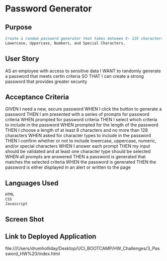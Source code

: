 # Password Generator

## Purpose
```md 
Create a random password generator that takes between 8- 128 characters and must include at least one of the following character types:
Lowercase, Uppercase, Numbers, and Special Characters. 
```
## User Story 
AS an employee with access to sensitive data
I WANT to randomly generate a password that meets certin criteria
SO THAT I can create a strong password that provides greater security

## Acceptance Criteria 
GIVEN I need a new, secure password
WHEN I click the button to generate a password
THEN I am presented with a series of prompts for password criteria
WHEN prompted for password criteria
THEN I select which criteria to include in the password
WHEN prompted for the length of the password
THEN I choose a length of at least 8 characters and no more than 128 characters
WHEN asked for character types to include in the password
THEN I confirm whether or not to include lowercase, uppercase, numeric, and/or special characters
WHEN I answer each prompt
THEN my input should be validated and at least one character type should be selected
WHEN all prompts are answered
THEN a password is generated that matches the selected criteria
WHEN the password is generated
THEN the password is either displayed in an alert or written to the page

## Languages Used
```md 
HTML
CSS
Javascript
```

## Screen Shot 

## Link to Deployed Application

<p>file:///Users/drumholliday/Desktop/UCI_BOOTCAMP/HW_Challenges/3_Password_HW%20/index.html</p>
